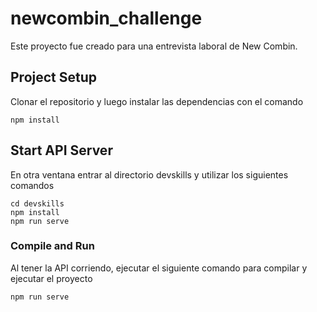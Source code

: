 # newcombin_challenge
Este proyecto fue creado para una entrevista laboral de New Combin.

## Project Setup
Clonar el repositorio y luego instalar las dependencias con el comando
```
npm install
```

## Start API Server
En otra ventana entrar al directorio devskills y utilizar los siguientes comandos
```
cd devskills
npm install
npm run serve
```

### Compile and Run
Al tener la API corriendo, ejecutar el siguiente comando para compilar y ejecutar el proyecto
```
npm run serve
```